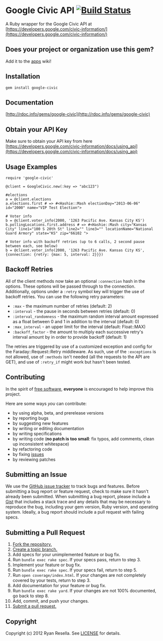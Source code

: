 # Google Civic API [![Build Status](https://secure.travis-ci.org/ryanatwork/google-civic.png)](http://travis-ci.org/ryanatwork/google-civic)
A Ruby wrapper for the Google Civic API at
[https://developers.google.com/civic-information/](https://developers.google.com/civic-information/)

## Does your project or organization use this gem?
Add it to the [apps](http://github.com/ryanatwork/google-civic/wiki/apps) wiki!

## Installation
    gem install google-civic

## Documentation
[http://rdoc.info/gems/google-civic](http://rdoc.info/gems/google-civic)

## Obtain your API Key
Make sure to obtain your API key from here [https://developers.google.com/civic-information/docs/using_api](https://developers.google.com/civic-information/docs/using_api)


## Usage Examples
    require 'google-civic'

    @client = GoogleCivic.new(:key => "abc123")

    #elections
    a = @client.elections
    a.elections.first # => #<Hashie::Mash electionDay="2013-06-06" id="2000" name="VIP Test Election">

    # Voter info
    b = @client.voter_info(2000, '1263 Pacific Ave. Kansas City KS')
    b.pollingLocations.first.address # => #<Hashie::Mash city="Kansas City" line1="100 S 20th St" line2="" line3="" locationName="National Guard Armory" state="KS" zip="66102 ">

    # Voter info with backoff retries (up to 6 calls, 2 second pause between each, see below)
    b = @client.voter_info(2000, '1263 Pacific Ave. Kansas City KS', {connection: {retry: {max: 5, interval: 2}}})

## Backoff Retries
All of the client methods now take an optional `:connection` hash in the options. These options
will be passed through to the connection. Additionally, options under a `:retry` symbol key will trigger
the use of backoff retries. You can use the following retry parameters:

* `:max` - the maximum number of retries (default: 2)
* `:interval` - the pause in seconds between retries (default: 0)
* `:interval_randomness` - the maximum random interval amount expressed as a float between 0 and 1 in addition to the interval (default: 0)
* `:max_interval` - an upper limit for the interval (default: Float::MAX)
* `:backoff_factor` - the amount to multiply each successive retry's interval amount by in order to provide backoff (default: 1)

The retries are triggered by use of a customized exception and config for the Faraday::Request::Retry middleware. As such, use of the `:exceptions` is not allowed, use of `:methods` isn't needed (all the requests to the API are GET), and use of `:retry_if` might work but hasn't been tested.

## Contributing
In the spirit of [free software][free-sw], **everyone** is encouraged to help improve
this project.

[free-sw]: http://www.fsf.org/licensing/essays/free-sw.html

Here are some ways *you* can contribute:

* by using alpha, beta, and prerelease versions
* by reporting bugs
* by suggesting new features
* by writing or editing documentation
* by writing specifications
* by writing code (**no patch is too small**: fix typos, add comments, clean up
  inconsistent whitespace)
* by refactoring code
* by fixing [issues][]
* by reviewing patches

[issues]: http://github.com/ryanatwork/google-civic/issues

## Submitting an Issue
We use the [GitHub issue tracker][issues] to track bugs and features. Before
submitting a bug report or feature request, check to make sure it hasn't
already been submitted. When submitting a bug report, please include a [Gist][]
that includes a stack trace and any details that may be necessary to reproduce
the bug, including your gem version, Ruby version, and operating system.
Ideally, a bug report should include a pull request with failing specs.

[gist]: https://gist.github.com/

## Submitting a Pull Request
1. [Fork the repository.][fork]
2. [Create a topic branch.][branch]
3. Add specs for your unimplemented feature or bug fix.
4. Run `bundle exec rake spec`. If your specs pass, return to step 3.
5. Implement your feature or bug fix.
6. Run `bundle exec rake spec`. If your specs fail, return to step 5.
7. Run `open coverage/index.html`. If your changes are not completely covered
   by your tests, return to step 3.
8. Add documentation for your feature or bug fix.
9. Run `bundle exec rake yard`. If your changes are not 100% documented, go
   back to step 8.
10. Add, commit, and push your changes.
11. [Submit a pull request.][pr]

[fork]: http://help.github.com/fork-a-repo/
[branch]: http://learn.github.com/p/branching.html
[pr]: http://help.github.com/send-pull-requests/

## Copyright
Copyright (c) 2012 Ryan Resella. See [LICENSE][] for details.

[license]: https://github.com/ryanatwork/google-civic/blob/master/LICENSE.md

